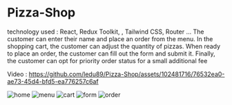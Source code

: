 # Pizza-Shop
technology used : React, Redux Toolkit, , Tailwind CSS, Router ...
The customer can enter their name and place an order from the menu.
In the shopping cart, the customer can adjust the quantity of pizzas.
When ready to place an order, the customer can fill out the form and submit it. 
Finally, the customer can opt for priority order status for a small additional fee

Video : https://github.com/ledu89/Pizza-Shop/assets/102481716/76532ea0-ae73-45d4-bfd5-ea776257c6af

![home](https://github.com/ledu89/Pizza-Shop/assets/102481716/7884e875-0eaf-4d99-86fb-5477e6f89e50)
![menu](https://github.com/ledu89/Pizza-Shop/assets/102481716/e711e65c-a9d7-4083-9bb0-60fa65032db9)
![cart](https://github.com/ledu89/Pizza-Shop/assets/102481716/533a436d-befc-4222-91cf-48c40fc53584)
![form](https://github.com/ledu89/Pizza-Shop/assets/102481716/fc62aab8-5fb1-4a2f-9aee-d1267574a5c6)
![order](https://github.com/ledu89/Pizza-Shop/assets/102481716/d9bed258-4d9f-4424-bcad-0277128e76a3)
